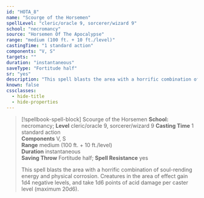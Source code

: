 ```yaml
---
id: "HOTA_8"
name: "Scourge of the Horsemen"
spellLevel: "cleric/oracle 9, sorcerer/wizard 9"
school: "necromancy"
source: "Horsemen Of The Apocalypse"
range: "medium (100 ft. + 10 ft./level)"
castingTime: "1 standard action"
components: "V, S"
targets: ""
duration: "instantaneous"
saveType: "Fortitude half"
sr: "yes"
description: "This spell blasts the area with a horrific combination of soul-rending energy and physical corrosion. Creatures in the area of effect gain 1d4 negative levels, and take 1d6 points of acid damage per caster level (maximum 20d6)."
known: false
cssclasses:
  - hide-title
  - hide-properties
---
```


> [!spellbook-spell-block] Scourge of the Horsemen
> **School:** necromancy; **Level** cleric/oracle 9, sorcerer/wizard 9
> **Casting Time** 1 standard action  
> **Components** V, S  
> **Range** medium (100 ft. + 10 ft./level)  
> **Duration** instantaneous  
> **Saving Throw** Fortitude half; **Spell Resistance** yes
> 
> This spell blasts the area with a horrific combination of soul-rending energy and physical corrosion. Creatures in the area of effect gain 1d4 negative levels, and take 1d6 points of acid damage per caster level (maximum 20d6).